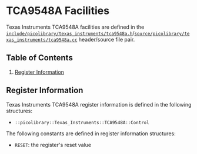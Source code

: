 # TCA9548A Facilities
Texas Instruments TCA9548A facilities are defined in the
[`include/picolibrary/texas_instruments/tca9548a.h`](https://github.com/apcountryman/picolibrary/blob/main/include/picolibrary/texas_instruments/tca9548a.h)/[`source/picolibrary/texas_instruments/tca9548a.cc`](https://github.com/apcountryman/picolibrary/blob/main/source/picolibrary/texas_instruments/tca9548a.cc)
header/source file pair.

## Table of Contents
1. [Register Information](#register-information)

## Register Information
Texas Instruments TCA9548A register information is defined in the following structures:
- `::picolibrary::Texas_Instruments::TCA9548A::Control`

The following constants are defined in register information structures:
- `RESET`: the register's reset value
